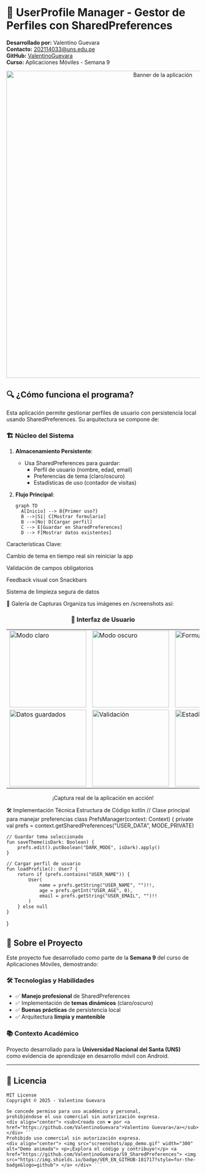 # 📱 UserProfile Manager - Gestor de Perfiles con SharedPreferences

**Desarrollado por:** Valentino Guevara  
**Contacto:** [202114033@uns.edu.pe](mailto:202114033@uns.edu.pe)  
**GitHub:** [ValentinoGuevara](https://github.com/ValentinoGuevara)  
**Curso:** Aplicaciones Móviles - Semana 9  

<div align="center">
  <img src="screenshots/app_banner.png" width="800" alt="Banner de la aplicación">
</div>

## 🔍 ¿Cómo funciona el programa?
Esta aplicación permite gestionar perfiles de usuario con persistencia local usando SharedPreferences. Su arquitectura se compone de:

### 🏗️ Núcleo del Sistema
1. **Almacenamiento Persistente**:
   - Usa SharedPreferences para guardar:
     - Perfil de usuario (nombre, edad, email)
     - Preferencias de tema (claro/oscuro)
     - Estadísticas de uso (contador de visitas)

2. **Flujo Principal**:
   ```mermaid
   graph TD
     A[Inicio] --> B{Primer uso?}
     B -->|Sí| C[Mostrar formulario]
     B -->|No| D[Cargar perfil]
     C --> E[Guardar en SharedPreferences]
     D --> F[Mostrar datos existentes]
Características Clave:

Cambio de tema en tiempo real sin reiniciar la app

Validación de campos obligatorios

Feedback visual con Snackbars

Sistema de limpieza segura de datos

📸 Galería de Capturas
Organiza tus imágenes en /screenshots así:

<div align="center"> <h3>🎨 Interfaz de Usuario</h3> <table> <tr> <td><img src="screenshots/01_main_light.jpg" width="200" alt="Modo claro"></td> <td><img src="screenshots/02_main_dark.jpg" width="200" alt="Modo oscuro"></td> <td><img src="screenshots/03_profile_form.jpg" width="200" alt="Formulario"></td> </tr> <tr> <td><img src="screenshots/04_data_saved.jpg" width="200" alt="Datos guardados"></td> <td><img src="screenshots/05_validation.jpg" width="200" alt="Validación"></td> <td><img src="screenshots/06_stats.jpg" width="200" alt="Estadísticas"></td> </tr> </table> <p>¡Captura real de la aplicación en acción!</p> </div>
🛠️ Implementación Técnica
Estructura de Código
kotlin
// Clase principal para manejar preferencias
class PrefsManager(context: Context) {
    private val prefs = context.getSharedPreferences("USER_DATA", MODE_PRIVATE)

    // Guardar tema seleccionado
    fun saveTheme(isDark: Boolean) {
        prefs.edit().putBoolean("DARK_MODE", isDark).apply()
    }

    // Cargar perfil de usuario
    fun loadProfile(): User? {
        return if (prefs.contains("USER_NAME")) {
            User(
                name = prefs.getString("USER_NAME", "")!!,
                age = prefs.getInt("USER_AGE", 0),
                email = prefs.getString("USER_EMAIL", "")!!
            )
        } else null
    }
}

## 🌟 **Sobre el Proyecto**  

Este proyecto fue desarrollado como parte de la **Semana 9** del curso de Aplicaciones Móviles, demostrando:  

### 🛠 **Tecnologías y Habilidades**  
- ✅ **Manejo profesional** de SharedPreferences  
- ✅ Implementación de **temas dinámicos** (claro/oscuro)  
- ✅ **Buenas prácticas** de persistencia local  
- ✅ Arquitectura **limpia y mantenible**  

### 📚 **Contexto Académico**  
Proyecto desarrollado para la **Universidad Nacional del Santa (UNS)**  
como evidencia de aprendizaje en desarrollo móvil con Android.  

---

## 📜 **Licencia**  
```text
MIT License  
Copyright © 2025 - Valentino Guevara  

Se concede permiso para uso académico y personal,  
prohibiéndose el uso comercial sin autorización expresa.  
<div align="center"> <sub>Creado con ❤️ por <a href="https://github.com/ValentinoGuevara">Valentino Guevara</a></sub> </div> ```
Prohibido uso comercial sin autorización expresa.
<div align="center"> <img src="screenshots/app_demo.gif" width="300" alt="Demo animada"> <p>¡Explora el código y contribuye!</p> <a href="https://github.com/ValentinoGuevara/S9_SharedPreferences"> <img src="https://img.shields.io/badge/VER_EN_GITHUB-181717?style=for-the-badge&logo=github"> </a> </div> ```
